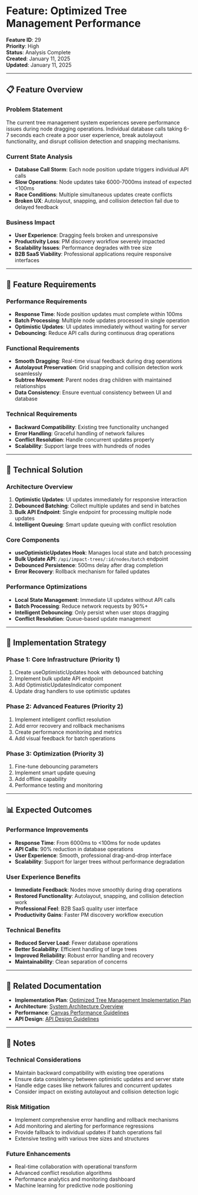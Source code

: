 # Feature: Optimized Tree Management Performance

**Feature ID**: 29  
**Priority**: High  
**Status**: Analysis Complete  
**Created**: January 11, 2025  
**Updated**: January 11, 2025  

---

## 📋 **Feature Overview**

### **Problem Statement**
The current tree management system experiences severe performance issues during node dragging operations. Individual database calls taking 6-7 seconds each create a poor user experience, break autolayout functionality, and disrupt collision detection and snapping mechanisms.

### **Current State Analysis**
- **Database Call Storm**: Each node position update triggers individual API calls
- **Slow Operations**: Node updates take 6000-7000ms instead of expected <100ms
- **Race Conditions**: Multiple simultaneous updates create conflicts
- **Broken UX**: Autolayout, snapping, and collision detection fail due to delayed feedback

### **Business Impact**
- **User Experience**: Dragging feels broken and unresponsive
- **Productivity Loss**: PM discovery workflow severely impacted
- **Scalability Issues**: Performance degrades with tree size
- **B2B SaaS Viability**: Professional applications require responsive interfaces

---

## 🎯 **Feature Requirements**

### **Performance Requirements**
- **Response Time**: Node position updates must complete within 100ms
- **Batch Processing**: Multiple node updates processed in single operation
- **Optimistic Updates**: UI updates immediately without waiting for server
- **Debouncing**: Reduce API calls during continuous drag operations

### **Functional Requirements**
- **Smooth Dragging**: Real-time visual feedback during drag operations
- **Autolayout Preservation**: Grid snapping and collision detection work seamlessly
- **Subtree Movement**: Parent nodes drag children with maintained relationships
- **Data Consistency**: Ensure eventual consistency between UI and database

### **Technical Requirements**
- **Backward Compatibility**: Existing tree functionality unchanged
- **Error Handling**: Graceful handling of network failures
- **Conflict Resolution**: Handle concurrent updates properly
- **Scalability**: Support large trees with hundreds of nodes

---

## 🔧 **Technical Solution**

### **Architecture Overview**
1. **Optimistic Updates**: UI updates immediately for responsive interaction
2. **Debounced Batching**: Collect multiple updates and send in batches
3. **Bulk API Endpoint**: Single endpoint for processing multiple node updates
4. **Intelligent Queuing**: Smart update queuing with conflict resolution

### **Core Components**
- **useOptimisticUpdates Hook**: Manages local state and batch processing
- **Bulk Update API**: `/api/impact-trees/:id/nodes/batch` endpoint
- **Debounced Persistence**: 500ms delay after drag completion
- **Error Recovery**: Rollback mechanism for failed updates

### **Performance Optimizations**
- **Local State Management**: Immediate UI updates without API calls
- **Batch Processing**: Reduce network requests by 90%+
- **Intelligent Debouncing**: Only persist when user stops dragging
- **Conflict Resolution**: Queue-based update management

---

## 🚀 **Implementation Strategy**

### **Phase 1: Core Infrastructure (Priority 1)**
1. Create useOptimisticUpdates hook with debounced batching
2. Implement bulk update API endpoint
3. Add OptimisticUpdatesIndicator component
4. Update drag handlers to use optimistic updates

### **Phase 2: Advanced Features (Priority 2)**
1. Implement intelligent conflict resolution
2. Add error recovery and rollback mechanisms
3. Create performance monitoring and metrics
4. Add visual feedback for batch operations

### **Phase 3: Optimization (Priority 3)**
1. Fine-tune debouncing parameters
2. Implement smart update queuing
3. Add offline capability
4. Performance testing and monitoring

---

## 📊 **Expected Outcomes**

### **Performance Improvements**
- **Response Time**: From 6000ms to <100ms for node updates
- **API Calls**: 90% reduction in database operations
- **User Experience**: Smooth, professional drag-and-drop interface
- **Scalability**: Support for larger trees without performance degradation

### **User Experience Benefits**
- **Immediate Feedback**: Nodes move smoothly during drag operations
- **Restored Functionality**: Autolayout, snapping, and collision detection work
- **Professional Feel**: B2B SaaS quality user interface
- **Productivity Gains**: Faster PM discovery workflow execution

### **Technical Benefits**
- **Reduced Server Load**: Fewer database operations
- **Better Scalability**: Efficient handling of large trees
- **Improved Reliability**: Robust error handling and recovery
- **Maintainability**: Clean separation of concerns

---

## 🔗 **Related Documentation**

- **Implementation Plan**: [Optimized Tree Management Implementation Plan](../implementation_plans/29_Optimized_Tree_Management_Implementation_Plan.md)
- **Architecture**: [System Architecture Overview](../architecture/System_Architecture_Overview.md)
- **Performance**: [Canvas Performance Guidelines](../development/canvas_performance_guidelines.md)
- **API Design**: [API Design Guidelines](../development/api_design_guidelines.md)

---

## 📝 **Notes**

### **Technical Considerations**
- Maintain backward compatibility with existing tree operations
- Ensure data consistency between optimistic updates and server state
- Handle edge cases like network failures and concurrent updates
- Consider impact on existing autolayout and collision detection logic

### **Risk Mitigation**
- Implement comprehensive error handling and rollback mechanisms
- Add monitoring and alerting for performance regressions
- Provide fallback to individual updates if batch operations fail
- Extensive testing with various tree sizes and structures

### **Future Enhancements**
- Real-time collaboration with operational transform
- Advanced conflict resolution algorithms
- Performance analytics and monitoring dashboard
- Machine learning for predictive node positioning
